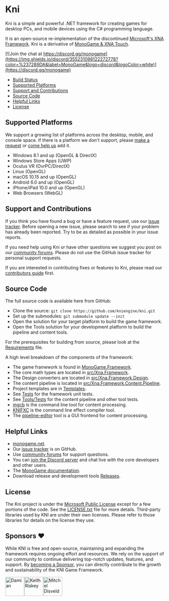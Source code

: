 ﻿# Kni

Kni is a simple and powerful .NET framework for creating games for desktop PCs, and mobile devices using the C# programming language. 

It is an open-source re-implementation of the discontinued [Microsoft's XNA Framework](https://msdn.microsoft.com/en-us/library/bb200104.aspx).
Kni is a derivative of [MonoGame & XNA Touch](https://github.com/MonoGame/MonoGame).

[![Join the chat at https://discord.gg/monogame](https://img.shields.io/discord/355231098122272778?color=%237289DA&label=MonoGame&logo=discord&logoColor=white)](https://discord.gg/monogame)

* [Build Status](#build-status)
* [Supported Platforms](#supported-platforms)
* [Support and Contributions](#support-and-contributions)
* [Source Code](#source-code)
* [Helpful Links](#helpful-links)
* [License](#license)

## Supported Platforms

We support a growing list of platforms across the desktop, mobile, and console space.  If there is a platform we don't support, please [make a request](https://github.com/MonoGame/MonoGame/issues) or [come help us](CONTRIBUTING.md) add it.

 * Windows 8.1 and up (OpenGL & DirectX)
 * Windows Store Apps (UWP)
 * Oculus VR (OvrPC/DirectX)
 * Linux (OpenGL)
 * macOS 10.15 and up (OpenGL)
 * Android 6.0 and up (OpenGL)
 * iPhone/iPad 10.0 and up (OpenGL)
 * Web Browsers (WebGL)

## Support and Contributions

If you think you have found a bug or have a feature request, use our [issue tracker](https://github.com/kniengine/kni/issues). Before opening a new issue, please search to see if your problem has already been reported.  Try to be as detailed as possible in your issue reports.

If you need help using Kni or have other questions we suggest you post on our [community forums](http://community.monogame.net).  Please do not use the GitHub issue tracker for personal support requests.

If you are interested in contributing fixes or features to Kni, please read our [contributors guide](CONTRIBUTING.md) first.

## Source Code

The full source code is available here from GitHub:

* Clone the source: `git clone https://github.com/kniengine/kni.git`
* Set up the submodules: `git submodule update --init`
* Open the solution for your target platform to build the game framework.
* Open the Tools solution for your development platform to build the pipeline and content tools.

For the prerequisites for building from source, please look at the [Requirements](REQUIREMENTS.md) file.

A high level breakdown of the components of the framework:

* The game framework is found in [MonoGame.Framework](MonoGame.Framework).
* The core math types are located in [src/Xna.Framework](src/Xna.Framework).
* The Design converters are located in [src/Xna.Framework.Design](src/Xna.Framework.Design).
* The content pipeline is located in [src/Xna.Framework.Content.Pipeline](src/Xna.Framework.Content.Pipeline).
* Project templates are in [Templates](Templates).
* See [Tests](Tests) for the framework unit tests.
* See [Tools/Tests](Tools/MonoGame.Tools.Tests) for the content pipeline and other tool tests.
* [mgcb](Tools/MonoGame.Content.Builder) is the command line tool for content processing.
* [KNIFXC](Tools/EffectCompiler) is the command line effect compiler tool.
* The [pipeline-editor](Tools/Content.Pipeline.Editor.WinForms) tool is a GUI frontend for content processing.

## Helpful Links

* [monogame.net](http://www.monogame.net).
* Our [issue tracker](https://github.com/kniengine/kni/issues) is on GitHub.
* Use [community forums](http://community.monogame.net/) for support questions.
* You can [join the Discord server](https://discord.gg/monogame) and chat live with the core developers and other users.
* The [MonoGame documentation](http://www.monogame.net/documentation/).
* Download release and development tools [Releases](https://github.com/kniEngine/kni/releases).

## License

The Kni project is under the [Microsoft Public License](https://opensource.org/licenses/MS-PL) except for a few portions of the code.  See the [LICENSE.txt](LICENSE.txt) file for more details.  Third-party libraries used by KNI are under their own licenses.  Please refer to those libraries for details on the license they use.

## Sponsors ❤️

While KNI is free and open-source, maintaining and expanding the framework requires ongoing effort and resources. We rely on the support of our community to continue delivering top-notch updates, features, and support.
By [becoming a Sponsor](https://github.com/sponsors/nkast), you can directly contribute to the growth and sustainability of the KNI Game Framework. 

<!-- sponsors --><a href="https://github.com/damian-666"><img src="https:&#x2F;&#x2F;avatars.githubusercontent.com&#x2F;u&#x2F;16763801?u&#x3D;7b05802d512ef2a85331500cc2471dbac4f8ad28&amp;v&#x3D;4" width="60px" alt="Damian" /></a><a href="https://github.com/KeithRiskey"><img src="https:&#x2F;&#x2F;avatars.githubusercontent.com&#x2F;u&#x2F;1427153?v&#x3D;4" width="60px" alt="Keith Riskey" /></a><a href="https://github.com/MutsiMutsi"><img src="https:&#x2F;&#x2F;avatars.githubusercontent.com&#x2F;u&#x2F;25252600?u&#x3D;9e4a3365f227cea165e84797b7cee4c19f7cbc5b&amp;v&#x3D;4" width="60px" alt="Mitchel Disveld" /></a><!-- sponsors -->
